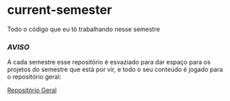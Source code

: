 # current-semester
Todo o código que eu tô trabalhando nesse semestre

### ***AVISO***

A cada semestre esse repositório é esvaziado para dar espaço para os projetos do semestre 
que está por vir, e todo o seu conteúdo é jogado para o repositório geral: 

[Repositório Geral](https://github.com/RexynyN/usp-si)
